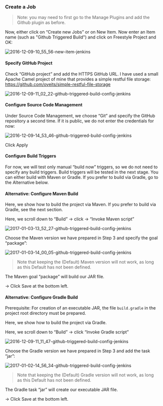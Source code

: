 
### Create a Job

>Note: you may need to first go to the Manage Plugins and add the Github plugin as before.

Now, either click on “Create new Jobs” or on New Item. Now enter an Item name (such as "Github Triggered Build") and click on Freestyle Project and OK:

![2016-12-09-10_55_56-new-item-jenkins](https://user-images.githubusercontent.com/558905/37997764-ff732eb8-31e9-11e8-943e-9263e6e27c44.png)

#### Specify GitHub Project

Check “GitHub project” and add the HTTPS GitHub URL. I have used a small Apache Camel project of mine that provides a simple restful file storage: https://github.com/oveits/simple-restful-file-storage

![2016-12-09-11_02_22-github-triggered-build-config-jenkins](https://user-images.githubusercontent.com/558905/37997765-ff827f76-31e9-11e8-9d34-a2df72fae369.png)

#### Configure Source Code Management

Under Source Code Management, we choose “Git” and specify the GitHub repository a second time. If it is public, we do not enter the credentials for now:

![2016-12-09-14_53_46-github-triggered-build-config-jenkins](https://user-images.githubusercontent.com/558905/37997252-61087310-31e8-11e8-8429-203e9eba9a46.png)

Click Apply

#### Configure Build Triggers

For now, we will test only manual “build now” triggers, so we do not need to specify any build triggers. Build triggers will be tested in the next stage. You can either build with Maven or Gradle. If you prefer to build via Gradle, go to the Alternative below.

#### Alternative: Configure Maven Build

Here, we show how to build the project via Maven. If you prefer to build via Gradle, see the next section.

Here, we scroll down to “Build” -> click -> “Invoke Maven script”

![2017-01-03-13_52_27-github-triggered-build-config-jenkins](https://user-images.githubusercontent.com/558905/37997322-7ee9d3ce-31e8-11e8-8723-0860b435c463.png)

Choose the Maven version we have prepared in Step 3 and specify the goal “package”:

![2017-01-03-14_00_05-github-triggered-build-config-jenkins](https://user-images.githubusercontent.com/558905/37997323-7ef84c38-31e8-11e8-97c1-062f7b538e79.png)

>Note that keeping the (Default) Maven version will not work, as long as this Default has not been defined.

The Maven goal “package” will build our JAR file.

-> Click Save at the bottom left.

#### Alternative: Configure Gradle Build

Prerequisite: For creation of an executable JAR, the file `build.gradle` in the project root directory must be prepared.

Here, we show how to build the project via Gradle. 

Here, we scroll down to “Build” -> click “Invoke Gradle script”

![2016-12-09-11_11_47-github-triggered-build-config-jenkins](https://user-images.githubusercontent.com/558905/37997766-ff8f7226-31e9-11e8-99cb-5f1bd2cc4093.png)

Choose the Gradle version we have prepared in Step 3 and add the task “jar”:

![2017-01-02-14_56_34-github-triggered-build-config-jenkins](https://user-images.githubusercontent.com/558905/37997311-7e53bde4-31e8-11e8-87cd-eb03fbb87127.png)

>Note that keeping the (Default) Gradle version will not work, as long as this Default has not been defined.

The Gradle task “jar” will create our executable JAR file.

-> Click Save at the bottom left.

